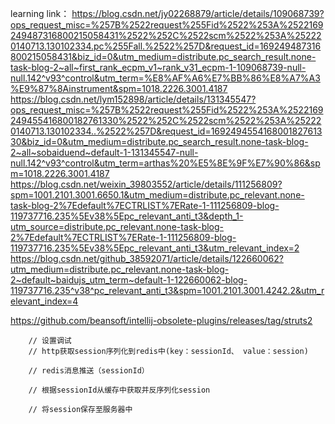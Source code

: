 learning link：
https://blog.csdn.net/jy02268879/article/details/109068739?ops_request_misc=%257B%2522request%255Fid%2522%253A%2522169249487316800215058431%2522%252C%2522scm%2522%253A%252220140713.130102334.pc%255Fall.%2522%257D&request_id=169249487316800215058431&biz_id=0&utm_medium=distribute.pc_search_result.none-task-blog-2~all~first_rank_ecpm_v1~rank_v31_ecpm-1-109068739-null-null.142^v93^control&utm_term=%E8%AF%A6%E7%BB%86%E8%A7%A3%E9%87%8Ainstrument&spm=1018.2226.3001.4187
https://blog.csdn.net/lym152898/article/details/131345547?ops_request_misc=%257B%2522request%255Fid%2522%253A%2522169249455416800182761330%2522%252C%2522scm%2522%253A%252220140713.130102334..%2522%257D&request_id=169249455416800182761330&biz_id=0&utm_medium=distribute.pc_search_result.none-task-blog-2~all~sobaiduend~default-1-131345547-null-null.142^v93^control&utm_term=arthas%20%E5%8E%9F%E7%90%86&spm=1018.2226.3001.4187
https://blog.csdn.net/weixin_39803552/article/details/111256809?spm=1001.2101.3001.6650.1&utm_medium=distribute.pc_relevant.none-task-blog-2%7Edefault%7ECTRLIST%7ERate-1-111256809-blog-119737716.235%5Ev38%5Epc_relevant_anti_t3&depth_1-utm_source=distribute.pc_relevant.none-task-blog-2%7Edefault%7ECTRLIST%7ERate-1-111256809-blog-119737716.235%5Ev38%5Epc_relevant_anti_t3&utm_relevant_index=2
https://blog.csdn.net/github_38592071/article/details/122660062?utm_medium=distribute.pc_relevant.none-task-blog-2~default~baidujs_utm_term~default-1-122660062-blog-119737716.235^v38^pc_relevant_anti_t3&spm=1001.2101.3001.4242.2&utm_relevant_index=4

https://github.com/beansoft/intellij-obsolete-plugins/releases/tag/struts2

        // 设置调试
        // http获取session序列化到redis中(key：sessionId、 value：session)

        // redis消息推送（sessionId）

        // 根据sessionId从缓存中获取并反序列化session

        // 将session保存至服务器中